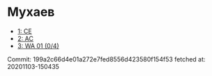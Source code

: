 # Мухаев
- [1: CE](1.md)
- [2: AC](2.md)
- [3: WA 01 (0/4)](3.md)

Commit: 199a2c66d4e01a272e7fed8556d423580f154f53
 fetched at: 20201103-150435

